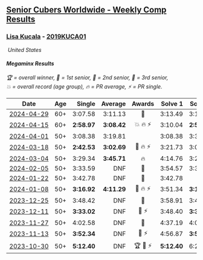 <style>table {white-space: nowrap;}</style>
<link rel="stylesheet" type="text/css" href="/scw-comp/css/flags.css" />

## [Senior Cubers Worldwide - Weekly Comp Results](/scw-comp/results/)
### [Lisa Kucala](README.md) - [2019KUCA01](https://www.worldcubeassociation.org/persons/2019KUCA01?event=minx)

<i class="flag flag-US" />&nbsp;United States

#### Megaminx Results

<span style="white-space: nowrap;">🏆 = overall winner</span>, <span style="white-space: nowrap;">🥇 = 1st senior</span>, <span style="white-space: nowrap;">🥈 = 2nd senior</span>, <span style="white-space: nowrap;">🥉 = 3rd senior</span>, <span style="white-space: nowrap;">💥 = overall record (age group)</span>, <span style="white-space: nowrap;">🔥 = PR average</span>, <span style="white-space: nowrap;">⚡ = PR single</span>.

| Date | Age | Single | Average | Awards | Solve 1 | Solve 2 | Solve 3 | Solve 4 | Solve 5 | Video |
| :--: | :--: | --: | --: | :--: | --: | --: | --: | --: | --: | :-- |
| [2024-04-29](../../results/2024-04-29/minx.md) | 60+ | 3:07.58 | 3:11.13 | 🥉 | 3:13.49 | 3:12.31 | 3:07.58 | DNS | DNS | [Desktop](https://www.facebook.com/events/728652622517739/permalink/736528235063511) / [Mobile](https://m.facebook.com/events/728652622517739?view=permalink&id=736528235063511) |
| [2024-04-15](../../results/2024-04-15/minx.md) | 60+ | **2:58.97** | **3:08.42** | 💥 🔥 ⚡ | 3:10.04 | **2:58.97** | 3:16.26 | DNS | DNS | [Desktop](https://www.facebook.com/events/288128664385253/permalink/303862606145192) / [Mobile](https://m.facebook.com/events/288128664385253?view=permalink&id=303862606145192) |
| [2024-04-01](../../results/2024-04-01/minx.md) | 50+ | 3:08.38 | 3:19.81 |  | 3:08.38 | 3:30.80 | 3:20.26 | DNS | DNS | [Desktop](https://www.facebook.com/events/399816879472850/permalink/408041371983734) / [Mobile](https://m.facebook.com/events/399816879472850?view=permalink&id=408041371983734) |
| [2024-03-18](../../results/2024-03-18/minx.md) | 50+ | **2:42.53** | **3:02.69** | 🥉 🔥 ⚡ | 3:21.73 | 3:03.80 | **2:42.53** | DNS | DNS | [Desktop](https://www.facebook.com/events/962609138892132/permalink/969182901568089) / [Mobile](https://m.facebook.com/events/962609138892132?view=permalink&id=969182901568089) |
| [2024-03-04](../../results/2024-03-04/minx.md) | 50+ | 3:29.34 | **3:45.71** | 🔥 | 4:14.76 | 3:29.34 | 3:33.03 | DNS | DNS | [Desktop](https://www.facebook.com/events/682023687232856/permalink/687360803365811) / [Mobile](https://m.facebook.com/events/682023687232856?view=permalink&id=687360803365811) |
| [2024-02-05](../../results/2024-02-05/minx.md) | 50+ | 3:33.59 | DNF | 🥈 | 3:54.57 | 3:33.59 | DNS | DNS | DNS | [Desktop](https://www.facebook.com/events/3090201184445880/permalink/3102323149900350) / [Mobile](https://m.facebook.com/events/3090201184445880?view=permalink&id=3102323149900350) |
| [2024-01-22](../../results/2024-01-22/minx.md) | 50+ | 3:42.78 | DNF | 🥈 | 3:42.78 | DNF | DNS | DNS | DNS | [Desktop](https://www.facebook.com/events/1080083269860734/permalink/1087667255769002) / [Mobile](https://m.facebook.com/events/1080083269860734?view=permalink&id=1087667255769002) |
| [2024-01-08](../../results/2024-01-08/minx.md) | 50+ | **3:16.92** | **4:11.29** | 🥈 🔥 ⚡ | 3:51.34 | **3:16.92** | 5:25.61 | DNS | DNS | [Desktop](https://www.facebook.com/events/1278843609453417/permalink/1282597012411410) / [Mobile](https://m.facebook.com/events/1278843609453417?view=permalink&id=1282597012411410) |
| [2023-12-25](../../results/2023-12-25/minx.md) | 50+ | 3:48.42 | DNF | 🥈 | 3:58.91 | 3:48.42 | DNS | DNS | DNS | [Desktop](https://www.facebook.com/events/231087383363053/permalink/239628349175623) / [Mobile](https://m.facebook.com/events/231087383363053?view=permalink&id=239628349175623) |
| [2023-12-11](../../results/2023-12-11/minx.md) | 50+ | **3:33.02** | DNF | 🥈 ⚡ | 3:48.40 | **3:33.02** | DNS | DNS | DNS | [Desktop](https://www.facebook.com/events/1404140403643629/permalink/1411468176244185) / [Mobile](https://m.facebook.com/events/1404140403643629?view=permalink&id=1411468176244185) |
| [2023-11-27](../../results/2023-11-27/minx.md) | 50+ | 4:02.58 | DNF | 🥉 | 4:37.19 | 4:02.58 | DNS | DNS | DNS | [Desktop](https://www.facebook.com/events/889636606027860/permalink/895482232109964) / [Mobile](https://m.facebook.com/events/889636606027860?view=permalink&id=895482232109964) |
| [2023-11-13](../../results/2023-11-13/minx.md) | 50+ | **3:52.34** | DNF | 🥈 ⚡ | 4:56.87 | **3:52.34** | DNS | DNS | DNS | [Desktop](https://www.facebook.com/events/1478121449586426/permalink/1485466685518569) / [Mobile](https://m.facebook.com/events/1478121449586426?view=permalink&id=1485466685518569) |
| [2023-10-30](../../results/2023-10-30/minx.md) | 50+ | **5:12.40** | DNF | 🏆 🥇 ⚡ | **5:12.40** | 6:24.99 | DNS | DNS | DNS | [Desktop](https://www.facebook.com/events/1074911313795532/permalink/1083211186298878) / [Mobile](https://m.facebook.com/events/1074911313795532?view=permalink&id=1083211186298878) |


<!-- Global site tag (gtag.js) - Google Analytics -->
<script async src="https://www.googletagmanager.com/gtag/js?id=UA-86348435-3"></script>
<script>window.dataLayer = window.dataLayer || []; function gtag() {dataLayer.push(arguments);} gtag('js', new Date()); gtag('config', 'UA-86348435-3');</script>
